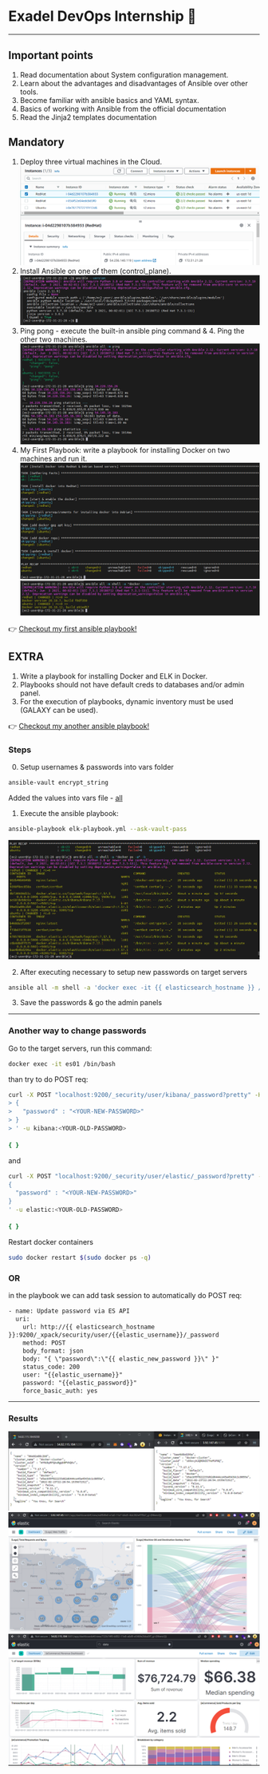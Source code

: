 # Exadel DevOps Internship 🤘

---

## Important points
 
1. Read documentation about System configuration management.
2. Learn about the advantages and disadvantages of Ansible over other tools.
3. Become familiar with ansible basics and YAML syntax.
4. Basics of working with Ansible from the official documentation
5. Read the Jinja2 templates documentation
 
## Mandatory
1. Deploy three virtual machines in the Cloud. 
![Instances](./src/img1.png)
2. Install Ansible on one of them (control_plane).
![master server](./src/img2.png)
3. Ping pong - execute the built-in ansible ping command & 4. Ping the other two machines.
![Ping-Pong](./src/img4.png)
5. My First Playbook: write a playbook for installing Docker on two machines and run it.
![Result](./src/img5.png)
![Proofs](./src/img6.png)

👉 [Checkout my first ansible playbook!](./ansible-playbooks/mandatory/ansible-docker-install.yml)

## EXTRA 

1. Write a playbook for installing Docker and ELK in Docker.
2. Playbooks should not have default creds to databases and/or admin panel.
3. For the execution of playbooks, dynamic inventory must be used (GALAXY can be used).

👉 [Checkout my another ansible playbook!](./ansible-playbooks/extra/elk-playbook.yml)

### Steps

0. Setup usernames & passwords into vars folder

```sh
ansible-vault encrypt_string
```

Added the values into vars file - [all](./ansible-playbooks/extra/inventory/group_vars/all)

1. Execute the ansible playbook:

```sh
ansible-playbook elk-playbook.yml --ask-vault-pass
```

![Result](./src/img8.png)


2. After executing necessary to setup new passwords on target servers

```sh
ansible all -m shell -a 'docker exec -it {{ elasticsearch_hostname }} /bin/bash -c "elasticsearch-setup-passwords auto"' -b
```

3. Save the passwords & go the admin panels 

--- 

### Another way to change passwords

Go to the target servers, run this command: 

```sh
docker exec -it es01 /bin/bash
```

than try to do POST req: 

```sh
curl -X POST "localhost:9200/_security/user/kibana/_password?pretty" -H 'Content-Type: application/json' -d'
> {
>   "password" : "<YOUR-NEW-PASSWORD>"
> }
> ' -u kibana:<YOUR-OLD-PASSWORD>

{ }
```
and 

```sh
curl -X POST "localhost:9200/_security/user/elastic/_password?pretty" -H 'Content-Type: application/json' -d'
{
  "password" : "<YOUR-NEW-PASSWORD>"
}
' -u elastic:<YOUR-OLD-PASSWORD>

{ }
```

Restart docker containers

```sh
sudo docker restart $(sudo docker ps -q)
```

### OR 

in the playbook we can add task session to automatically do POST req:

```
- name: Update password via ES API
  uri:
    url: http://{{ elasticsearch_hostname }}:9200/_xpack/security/user/{{elastic_username}}/_password
    method: POST
    body_format: json
    body: "{ \"password\":\"{{ elastic_new_password }}\" }"
    status_code: 200
    user: "{{elastic_username}}"
    password: "{{elastic_password}}"
    force_basic_auth: yes

```

--- 

### Results

![ES](./src/img9.png)
![KI01](./src/img10.png)
![KI02](./src/img11.png)
